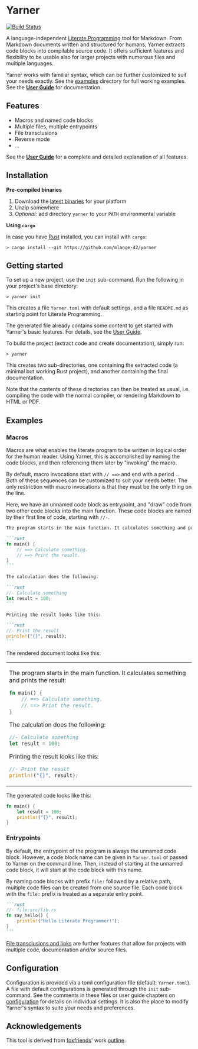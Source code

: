 # Yarner

[![Build Status](https://travis-ci.com/mlange-42/yarner.svg?branch=master)](https://travis-ci.com/mlange-42/yarner)

A language-independent [Literate Programming](https://en.wikipedia.org/wiki/Literate_programming) tool for Markdown. From Markdown documents written and structured for humans, Yarner extracts code blocks into compilable source code. It offers sufficient features and flexibility to be usable also for larger projects with numerous files and multiple languages.

Yarner works with familiar syntax, which can be further customized to suit your needs exactly.
See the [examples](examples) directory for full working examples.
See the [**User Guide**](https://mlange-42.github.io/yarner/) for documentation.

## Features

* Macros and named code blocks
* Multiple files, multiple entrypoints
* File transclusions
* Reverse mode
* ...

See the [**User Guide**](https://mlange-42.github.io/yarner/) for a complete and detailed explanation of all features.

## Installation

**Pre-compiled binaries**

1. Download the [latest binaries](https://github.com/mlange-42/yarner/releases) for your platform
2. Unzip somewhere
3. *Optional:* add directory `yarner` to your `PATH` environmental variable

**Using `cargo`**

In case you have [Rust](https://www.rust-lang.org/) installed, you can install with `cargo`:

```plaintext
> cargo install --git https://github.com/mlange-42/yarner
```

## Getting started

To set up a new project, use the `init` sub-command. Run the following in your project's base directory:

```plaintext
> yarner init
```

This creates a file `Yarner.toml` with default settings, and a file `README.md` as starting point for Literate Programming.

The generated file already contains some content to get started with Yarner's basic features. For details, see the [User Guide](https://mlange-42.github.io/yarner/).

To build the project (extract code and create documentation), simply run:

```plaintext
> yarner
```

This creates two sub-directories, one containing the extracted code (a minimal but working Rust project), and another containing the final documentation.

Note that the contents of these directories can then be treated as usual, i.e. compiling the code with the normal compiler, or rendering Markdown to HTML or PDF.

## Examples

### Macros

Macros are what enables the literate program to be written in logical order for the human reader. Using Yarner, this is accomplished by naming the code blocks, and then referencing them later by "invoking" the macro.

By default, macro invocations start with `// ==>` and end with a period `.`. Both of these sequences can be customized to suit your needs better. The only restriction with macro invocations is that they must be the only thing on the line.

Here, we have an unnamed code block as entrypoint, and "draw" code from two other code blocks into the main function. These code blocks are named by their first line of code, starting with `//-`.

~~~markdown
The program starts in the main function. It calculates something and prints the result:

```rust
fn main() {
    // ==> Calculate something.
    // ==> Print the result.
}
```

The calculation does the following:

```rust
//- Calculate something
let result = 100;
```

Printing the result looks like this:

```rust
//- Print the result
println!("{}", result);
```
~~~

The rendered document looks like this:

<table><tr><td>

The program starts in the main function. It calculates something and prints the result:

```rust
fn main() {
    // ==> Calculate something.
    // ==> Print the result.
}
```

The calculation does the following:

```rust
//- Calculate something
let result = 100;
```

Printing the result looks like this:

```rust
//- Print the result
println!("{}", result);
```

</td></tr></table>

The generated code looks like this:

```rust
fn main() {
    let result = 100;
    println!("{}", result);
}
```

### Entrypoints

By default, the entrypoint of the program is always the unnamed code block. 
However, a code block name can be given in `Yarner.toml` or passed to Yarner on the command line. 
Then, instead of starting at the unnamed code block, it will start at the code block with this name.

By naming code blocks with prefix `file:` followed by a relative path, multiple code files can be created
from one source file. Each code block with the `file:` prefix is treated as a separate entry point.

~~~markdown
```rust
//- file:src/lib.rs
fn say_hello() {
    println!("Hello Literate Programmer!");
}
```
~~~

[File transclusions and links](https://mlange-42.github.io/yarner/links-and-transclusions.html) are further features that allow for projects with multiple code, documentation and/or source files.

## Configuration

Configuration is provided via a toml configuration file (default: `Yarner.toml`).
A file with default configurations is generated through the `init` sub-command.
See the comments in these files or user guide chapters on [configuration](https://mlange-42.github.io/yarner/configuration.html) for details on individual settings.
It is also the place to modify Yarner's syntax to suite your needs and preferences.

## Acknowledgements

This tool is derived from [foxfriends](https://github.com/foxfriends)' work [outline](https://github.com/foxfriends/outline).